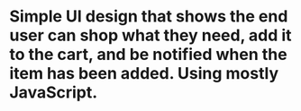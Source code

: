 # Simple UI design that shows the end user can shop what they need, add it to the cart, and be notified when the item has been added. Using mostly JavaScript.
